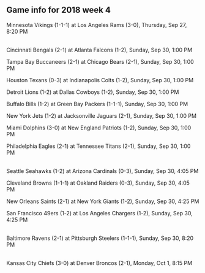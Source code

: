 ## Game info for 2018 week 4
Minnesota Vikings (1-1-1) at Los Angeles Rams (3-0), Thursday, Sep 27, 8:20 PM

<br/>Cincinnati Bengals (2-1) at Atlanta Falcons (1-2), Sunday, Sep 30, 1:00 PM

Tampa Bay Buccaneers (2-1) at Chicago Bears (2-1), Sunday, Sep 30, 1:00 PM

Houston Texans (0-3) at Indianapolis Colts (1-2), Sunday, Sep 30, 1:00 PM

Detroit Lions (1-2) at Dallas Cowboys (1-2), Sunday, Sep 30, 1:00 PM

Buffalo Bills (1-2) at Green Bay Packers (1-1-1), Sunday, Sep 30, 1:00 PM

New York Jets (1-2) at Jacksonville Jaguars (2-1), Sunday, Sep 30, 1:00 PM

Miami Dolphins (3-0) at New England Patriots (1-2), Sunday, Sep 30, 1:00 PM

Philadelphia Eagles (2-1) at Tennessee Titans (2-1), Sunday, Sep 30, 1:00 PM

<br/>Seattle Seahawks (1-2) at Arizona Cardinals (0-3), Sunday, Sep 30, 4:05 PM

Cleveland Browns (1-1-1) at Oakland Raiders (0-3), Sunday, Sep 30, 4:05 PM

New Orleans Saints (2-1) at New York Giants (1-2), Sunday, Sep 30, 4:25 PM

San Francisco 49ers (1-2) at Los Angeles Chargers (1-2), Sunday, Sep 30, 4:25 PM

<br/>Baltimore Ravens (2-1) at Pittsburgh Steelers (1-1-1), Sunday, Sep 30, 8:20 PM

<br/>Kansas City Chiefs (3-0) at Denver Broncos (2-1), Monday, Oct 1, 8:15 PM

